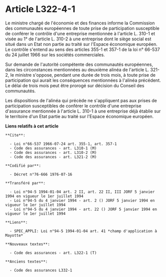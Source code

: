 # Article L322-4-1

Le ministre chargé de l'économie et des finances informe la Commission des communautés européennes de toute prise de
participation susceptible de conférer le contrôle d'une entreprise mentionnée à l'article L. 310-1 et visée au 1° de
l'article L. 310-2 à une entreprise dont le siège social est situé dans un Etat non partie au traité sur l'Espace économique
européen. Le contrôle s'entend au sens des articles 355-1 et 357-1 de la loi n° 66-537 du 24 juillet 1966 sur les sociétés
commerciales.

Sur demande de l'autorité compétente des communautés européennes, dans les circonstances mentionnées au deuxième alinéa de
l'article L. 321-2, le ministre s'oppose, pendant une durée de trois mois, à toute prise de participation qui aurait les
conséquences mentionnées à l'alinéa précédent. Le délai de trois mois peut être prorogé sur décision du Conseil des
communautés.

Les dispositions de l'alinéa qui précède ne s'appliquent pas aux prises de participation susceptibles de conférer le contrôle
d'une entreprise d'assurance mentionnée à l'article L. 310-1 à une entreprise déjà établie sur le territoire d'un Etat partie
au traité sur l'Espace économique européen.

**Liens relatifs à cet article**

	**Cite**:

	  - Loi n°66-537 1966-07-24 art. 355-1, art. 357-1
	  - Code des assurances - art. L310-1 (M)
	  - Code des assurances - art. L310-2 (M)
	  - Code des assurances - art. L321-2 (M)

	**Codifié par**:

	  - Décret n°76-666 1976-07-16

	**Transféré par**:

	  - Loi n°94-5 1994-01-04 art. 2 II, art. 22 II, III JORF 5 janvier 1994 en vigueur le 1er juillet 1994
	  - Loi n°94-5 du 4 janvier 1994 - art. 2 () JORF 5 janvier 1994 en vigueur le 1er juillet 1994
	  - Loi n°94-5 du 4 janvier 1994 - art. 22 () JORF 5 janvier 1994 en vigueur le 1er juillet 1994

	**Liens**:

	  - SPEC_APPLI: Loi n°94-5 1994-01-04 art. 41 *champ d'application à Mayotte*

	**Nouveaux textes**:

	  - Code des assurances - art. L322-1 (T)

	**Anciens textes**:

	  - Code des assurances L332-1
